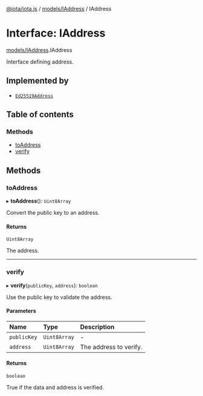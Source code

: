 [@iota/iota.js](../README.md) / [models/IAddress](../modules/models_iaddress.md) / IAddress

# Interface: IAddress

[models/IAddress](../modules/models_iaddress.md).IAddress

Interface defining address.

## Implemented by

- [`Ed25519Address`](../classes/addresstypes_ed25519address.ed25519address.md)

## Table of contents

### Methods

- [toAddress](models_iaddress.iaddress.md#toaddress)
- [verify](models_iaddress.iaddress.md#verify)

## Methods

### toAddress

▸ **toAddress**(): `Uint8Array`

Convert the public key to an address.

#### Returns

`Uint8Array`

The address.

___

### verify

▸ **verify**(`publicKey`, `address`): `boolean`

Use the public key to validate the address.

#### Parameters

| Name | Type | Description |
| :------ | :------ | :------ |
| `publicKey` | `Uint8Array` | - |
| `address` | `Uint8Array` | The address to verify. |

#### Returns

`boolean`

True if the data and address is verified.
